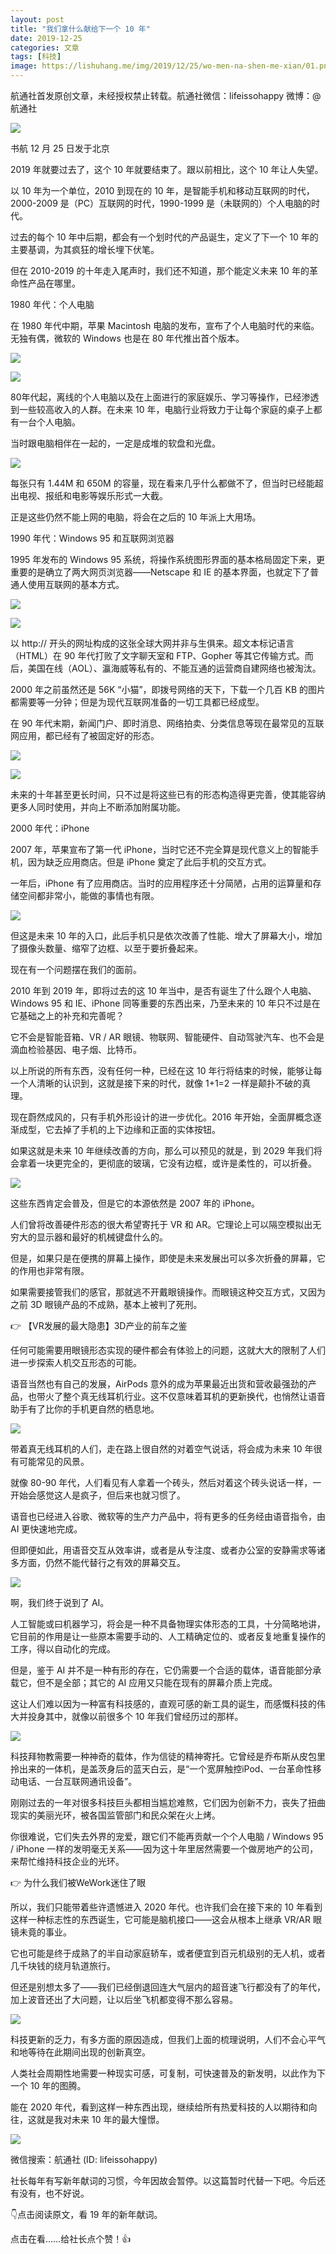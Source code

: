 ```yaml
---
layout: post
title: "我们拿什么献给下一个 10 年"
date: 2019-12-25
categories: 文章
tags: [科技]
image: https://lishuhang.me/img/2019/12/25/wo-men-na-shen-me-xian/01.png
---
```


航通社首发原创文章，未经授权禁止转载。航通社微信：lifeissohappy 微博：@航通社

![](https://lishuhang.me/img/2019/12/25/wo-men-na-shen-me-xian/01.png)

书航 12 月 25 日发于北京

2019 年就要过去了，这个 10 年就要结束了。跟以前相比，这个 10 年让人失望。

以 10 年为一个单位，2010 到现在的 10 年，是智能手机和移动互联网的时代，2000-2009 是（PC）互联网的时代，1990-1999 是（未联网的）个人电脑的时代。

过去的每个 10 年中后期，都会有一个划时代的产品诞生，定义了下一个 10 年的主要基调，为其疯狂的增长埋下伏笔。

但在 2010-2019 的十年走入尾声时，我们还不知道，那个能定义未来 10 年的革命性产品在哪里。

1980 年代：个人电脑

在 1980 年代中期，苹果 Macintosh 电脑的发布，宣布了个人电脑时代的来临。无独有偶，微软的 Windows 也是在 80 年代推出首个版本。

![](https://lishuhang.me/img/2019/12/25/wo-men-na-shen-me-xian/02.png)

![](https://lishuhang.me/img/2019/12/25/wo-men-na-shen-me-xian/03.png)

80年代起，离线的个人电脑以及在上面进行的家庭娱乐、学习等操作，已经渗透到一些较高收入的人群。在未来 10 年，电脑行业将致力于让每个家庭的桌子上都有一台个人电脑。

当时跟电脑相伴在一起的，一定是成堆的软盘和光盘。

![](https://lishuhang.me/img/2019/12/25/wo-men-na-shen-me-xian/04.png)

每张只有 1.44M 和 650M 的容量，现在看来几乎什么都做不了，但当时已经能超出电视、报纸和电影等娱乐形式一大截。

正是这些仍然不能上网的电脑，将会在之后的 10 年派上大用场。

1990 年代：Windows 95 和互联网浏览器

1995 年发布的 Windows 95 系统，将操作系统图形界面的基本格局固定下来，更重要的是确立了两大网页浏览器——Netscape 和 IE 的基本界面，也就定下了普通人使用互联网的基本方式。

![](https://lishuhang.me/img/2019/12/25/wo-men-na-shen-me-xian/05.png)

![](https://lishuhang.me/img/2019/12/25/wo-men-na-shen-me-xian/06.png)

以 http:// 开头的网址构成的这张全球大网并非与生俱来。超文本标记语言（HTML）在 90 年代打败了文字聊天室和 FTP、Gopher 等其它传输方式。而后，美国在线（AOL）、瀛海威等私有的、不能互通的运营商自建网络也被淘汰。

2000 年之前虽然还是 56K “小猫”，即拨号网络的天下，下载一个几百 KB 的图片都需要等一分钟；但是为现代互联网准备的一切工具都已经成型。

在 90 年代末期，新闻门户、即时消息、网络拍卖、分类信息等现在最常见的互联网应用，都已经有了被固定好的形态。

![](https://lishuhang.me/img/2019/12/25/wo-men-na-shen-me-xian/07.png)

![](https://lishuhang.me/img/2019/12/25/wo-men-na-shen-me-xian/08.png)

未来的十年甚至更长时间，只不过是将这些已有的形态构造得更完善，使其能容纳更多人同时使用，并向上不断添加附属功能。

2000 年代：iPhone

2007 年，苹果宣布了第一代 iPhone，当时它还不完全算是现代意义上的智能手机，因为缺乏应用商店。但是 iPhone 奠定了此后手机的交互方式。

一年后，iPhone 有了应用商店。当时的应用程序还十分简陋，占用的运算量和存储空间都非常小，能做的事情也有限。

![](https://lishuhang.me/img/2019/12/25/wo-men-na-shen-me-xian/09.png)

但这是未来 10 年的入口，此后手机只是依次改善了性能、增大了屏幕大小，增加了摄像头数量、缩窄了边框、以至于要折叠起来。

现在有一个问题摆在我们的面前。

2010 年到 2019 年，即将过去的这 10 年当中，是否有诞生了什么跟个人电脑、Windows 95 和 IE、iPhone 同等重要的东西出来，乃至未来的 10 年只不过是在它基础之上的补充和完善呢？

它不会是智能音箱、VR / AR 眼镜、物联网、智能硬件、自动驾驶汽车、也不会是滴血检验基因、电子烟、比特币。

以上所说的所有东西，没有任何一种，已经在这 10 年行将结束的时候，能够让每一个人清晰的认识到，这就是接下来的时代，就像 1+1=2 一样是颠扑不破的真理。

现在蔚然成风的，只有手机外形设计的进一步优化。2016 年开始，全面屏概念逐渐成型，它去掉了手机的上下边缘和正面的实体按钮。

如果这就是未来 10 年继续改善的方向，那么可以预见的就是，到 2029 年我们将会拿着一块更完全的，更彻底的玻璃，它没有边框，或许是柔性的，可以折叠。

![](https://lishuhang.me/img/2019/12/25/wo-men-na-shen-me-xian/10.png)

这些东西肯定会普及，但是它的本源依然是 2007 年的 iPhone。

人们曾将改善硬件形态的很大希望寄托于 VR 和 AR。它理论上可以隔空模拟出无穷大的显示器和最好的机械键盘什么的。

但是，如果只是在便携的屏幕上操作，即使是未来发展出可以多次折叠的屏幕，它的作用也非常有限。

如果需要接管我们的感官，那就逃不开戴眼镜操作。而眼镜这种交互方式，又因为之前 3D 眼镜产品的不成熟，基本上被判了死刑。

👉 【VR发展的最大隐患】3D产业的前车之鉴

任何可能需要用眼镜形态实现的硬件都会有体验上的问题，这就大大的限制了人们进一步探索人机交互形态的可能。

语音当然也有自己的发展，AirPods 意外的成为苹果最近出货和营收最强劲的产品，也带火了整个真无线耳机行业。这不仅意味着耳机的更新换代，也悄然让语音助手有了比你的手机更自然的栖息地。

![](https://lishuhang.me/img/2019/12/25/wo-men-na-shen-me-xian/11.png)

带着真无线耳机的人们，走在路上很自然的对着空气说话，将会成为未来 10 年很有可能常见的风景。

就像 80-90 年代，人们看见有人拿着一个砖头，然后对着这个砖头说话一样，一开始会感觉这人是疯子，但后来也就习惯了。

语音也已经进入谷歌、微软等的生产力产品中，将有更多的任务经由语音指令，由 AI 更快速地完成。

但即便如此，用语音交互从效率讲，或者是从专注度、或者办公室的安静需求等诸多方面，仍然不能代替行之有效的屏幕交互。

![](https://lishuhang.me/img/2019/12/25/wo-men-na-shen-me-xian/12.png)

啊，我们终于说到了 AI。

人工智能或曰机器学习，将会是一种不具备物理实体形态的工具，十分简略地讲，它目前的作用是让一些原本需要手动的、人工精确定位的、或者反复地重复操作的工序，得以自动化的完成。

但是，鉴于 AI 并不是一种有形的存在，它仍需要一个合适的载体，语音能部分承载它，但不是全部；其它的 AI 应用又只能在现有的屏幕介质上完成。

这让人们难以因为一种富有科技感的，直观可感的新工具的诞生，而感慨科技的伟大并投身其中，就像以前很多个 10 年我们曾经历过的那样。

![](https://lishuhang.me/img/2019/12/25/wo-men-na-shen-me-xian/13.png)

科技拜物教需要一种神奇的载体，作为信徒的精神寄托。它曾经是乔布斯从皮包里拎出来的一体机，是盖茨身后的蓝天白云，是“一个宽屏触控iPod、一台革命性移动电话、一台互联网通讯设备”。

刚刚过去的一年对很多科技巨头都相当尴尬难熬，它们因为创新不力，丧失了扭曲现实的美丽光环，被各国监管部门和民众架在火上烤。

你很难说，它们失去外界的宠爱，跟它们不能再贡献一个个人电脑 / Windows 95 / iPhone 一样的发明毫无关系——因为这十年里居然需要一个做房地产的公司，来帮忙维持科技企业的光环。

👉 为什么我们被WeWork迷住了眼

所以，我们只能带着些许遗憾进入 2020 年代。也许我们会在接下来的 10 年看到这样一种标志性的东西诞生，它可能是脑机接口——这会从根本上继承 VR/AR 眼镜未竟的事业。

它也可能是终于成熟了的半自动家庭轿车，或者便宜到百元机级别的无人机，或者几千块钱的绕月轨道旅行。

但还是别想太多了——我们已经倒退回连大气层内的超音速飞行都没有了的年代，加上波音还出了大问题，让以后坐飞机都变得不那么容易。

![](https://lishuhang.me/img/2019/12/25/wo-men-na-shen-me-xian/14.png)

科技更新的乏力，有多方面的原因造成，但我们上面的梳理说明，人们不会心平气和地等待在此期间出现的创新真空。

人类社会周期性地需要一种现实可感，可复制，可快速普及的新发明，以此作为下一个 10 年的图腾。

能在 2020 年代，看到这样一种东西出现，继续给所有热爱科技的人以期待和向往，这就是我对未来 10 年的最大憧憬。

![](https://lishuhang.me/img/2019/12/25/wo-men-na-shen-me-xian/15.png)

微信搜索：航通社 (ID: lifeissohappy)

社长每年有写新年献词的习惯，今年因故会暂停。以这篇暂时代替一下吧。今后还有没有，也不好说。

👇点击阅读原文，看 19 年的新年献词。

点击在看……给社长点个赞！👍